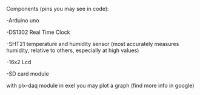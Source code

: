 Components (pins you may see in code):

-Arduino uno

-DS1302 Real Time Clock 

-SHT21 temperature and humidity sensor (most accurately measures humidity, relative to others, especially at high values)

-16x2 Lcd

-SD card module

with plx-daq module in exel you may plot a graph (find more info in google)
